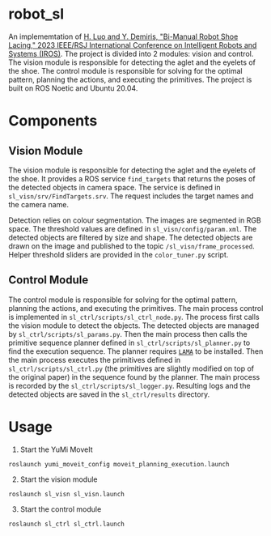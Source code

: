 # robot_sl
An implememtation of [H. Luo and Y. Demiris, "Bi-Manual Robot Shoe Lacing," 2023 IEEE/RSJ International Conference on Intelligent Robots and Systems (IROS)](https://ieeexplore.ieee.org/abstract/document/10341934/). The project is divided into 2 modules: vision and control. The vision module is responsible for detecting the aglet and the eyelets of the shoe. The control module is responsible for solving for the optimal pattern, planning the actions, and executing the primitives. The project is built on ROS Noetic and Ubuntu 20.04.

# Components
## Vision Module
The vision module is responsible for detecting the aglet and the eyelets of the shoe. It provides a ROS service `find_targets` that returns the poses of the detected objects in camera space. The service is defined in `sl_visn/srv/FindTargets.srv`. The request includes the target names and the camera name.

Detection relies on colour segmentation. The images are segmented in RGB space. The threshold values are defined in `sl_visn/config/param.xml`. The detected objects are filtered by size and shape. The detected objects are drawn on the image and published to the topic `/sl_visn/frame_processed`. Helper threshold sliders are provided in the `color_tuner.py` script.

## Control Module
The control module is responsible for solving for the optimal pattern, planning the actions, and executing the primitives. The main process control is implemented in `sl_ctrl/scripts/sl_ctrl_node.py`. The process first calls the vision module to detect the objects. The detected objects are managed by `sl_ctrl/scripts/sl_params.py`. Then the main process then calls the primitive sequence planner defined in `sl_ctrl/scripts/sl_planner.py` to find the execution sequence. The planner requires [`LAMA`](https://github.com/aibasel/downward.git) to be installed. Then the main process executes the primitives defined in `sl_ctrl/scripts/sl_ctrl.py` (the primitives are slightly modified on top of the original paper) in the sequence found by the planner. The main process is recorded by the `sl_ctrl/scripts/sl_logger.py`. Resulting logs and the detected objects are saved in the `sl_ctrl/results` directory.

# Usage
1. Start the YuMi MoveIt
```
roslaunch yumi_moveit_config moveit_planning_execution.launch
```
2. Start the vision module
```
roslaunch sl_visn sl_visn.launch
```
3. Start the control module
```
roslaunch sl_ctrl sl_ctrl.launch
```